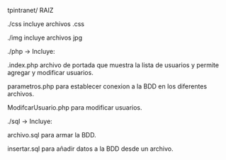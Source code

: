 tpintranet/ RAIZ

./css incluye archivos .css

./img incluye archivos jpg

./php -> Incluye:

.index.php archivo de portada que muestra la lista de usuarios y permite agregar y modificar usuarios.

parametros.php para establecer conexion a la BDD en los diferentes archivos.

ModifcarUsuario.php para modificar usuarios.

./sql -> Incluye:

archivo.sql para armar la BDD.

insertar.sql para añadir datos a la BDD desde un archivo.


